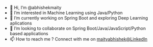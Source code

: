 - 👋 Hi, I’m @abhishekmaity
- 👀 I’m interested in Machine Learning using Java/Python
- 🌱 I’m currently working on Spring Boot and exploring Deep Learning aplications
- 💞️ I’m looking to collaborate on Spring Boot/Java/JavaScript/Python based applications
- 📫 How to reach me ? Connect with me on [ maityabhishek@LinkedIn ](https://www.linkedin.com/in/maityabhishek)

<!---
abhishekmaity/abhishekmaity is a ✨ special ✨ repository because its `README.md` (this file) appears on your GitHub profile.
You can click the Preview link to take a look at your changes.
--->
